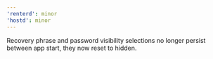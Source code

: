 ```yaml
---
'renterd': minor
'hostd': minor
---
```


Recovery phrase and password visibility selections no longer persist between app start, they now reset to hidden.
